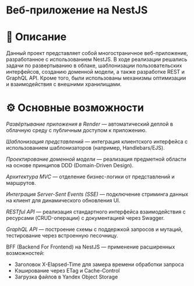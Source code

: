 
# Веб-приложение на NestJS

# 📌 Описание

Данный проект представляет собой многостраничное веб-приложение, разработанное с использованием NestJS. В ходе реализации решались задачи по развертыванию в облаке, шаблонизации пользовательских интерфейсов, созданию доменной модели, а также разработке REST и GraphQL API. Кроме того, были использованы механизмы оптимизации и взаимодействия с внешними хранилищами.

# ⚙️ Основные возможности

*Развёртывание приложения в Render* — автоматический деплой в облачную среду с публичным доступом к приложению.

*Шаблонизация представлений* — интеграция клиентского интерфейса с использованием шаблонизаторов (например, Handlebars/EJS).

*Проектирование доменной модели* — реализация предметной области на основе принципов DDD (Domain-Driven Design).

*Архитектура MVC* — отделение бизнес-логики от представлений и маршрутов.

*Интеграция Server-Sent Events (SSE)* — подключение стриминга данных на клиент для динамического обновления UI.

*RESTful API* — реализация стандартного интерфейса взаимодействия с ресурсами (CRUD-операции) с документацией через Swagger.

*GraphQL API* — построение схемы с поддержкой запросов и мутаций, тестирование через встроенную песочницу.

BFF (Backend For Frontend) на NestJS — применение расширенных возможностей:
- Заголовок X-Elapsed-Time для замера времени обработки запроса
- Кэширование через ETag и Cache-Control
- Загрузка файлов в Yandex Object Storage
